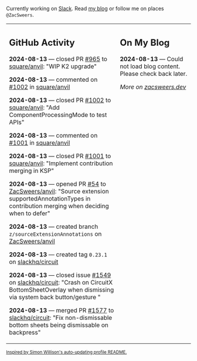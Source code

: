 Currently working on [Slack](https://slack.com/). Read [my blog](https://zacsweers.dev/) or follow me on places `@ZacSweers`.

<table><tr><td valign="top" width="60%">

## GitHub Activity
<!-- githubActivity starts -->
**2024-08-13** — closed PR [#965](https://github.com/square/anvil/pull/965) to [square/anvil](https://github.com/square/anvil): "WIP K2 upgrade"

**2024-08-13** — commented on [#1002](https://github.com/square/anvil/pull/1002#issuecomment-2287091675) in [square/anvil](https://github.com/square/anvil)

**2024-08-13** — closed PR [#1002](https://github.com/square/anvil/pull/1002) to [square/anvil](https://github.com/square/anvil): "Add ComponentProcessingMode to test APIs"

**2024-08-13** — commented on [#1001](https://github.com/square/anvil/pull/1001#issuecomment-2287091545) in [square/anvil](https://github.com/square/anvil)

**2024-08-13** — closed PR [#1001](https://github.com/square/anvil/pull/1001) to [square/anvil](https://github.com/square/anvil): "Implement contribution merging in KSP"

**2024-08-13** — opened PR [#54](https://github.com/ZacSweers/anvil/pull/54) to [ZacSweers/anvil](https://github.com/ZacSweers/anvil): "Source extension supportedAnnotationTypes in contribution merging when deciding when to defer"

**2024-08-13** — created branch `z/sourceExtensionAnnotations` on [ZacSweers/anvil](https://github.com/ZacSweers/anvil)

**2024-08-13** — created tag `0.23.1` on [slackhq/circuit](https://github.com/slackhq/circuit)

**2024-08-13** — closed issue [#1549](https://github.com/slackhq/circuit/issues/1549) on [slackhq/circuit](https://github.com/slackhq/circuit): "Crash on CircuitX BottomSheetOverlay when dismissing via system back button/gesture "

**2024-08-13** — merged PR [#1577](https://github.com/slackhq/circuit/pull/1577) to [slackhq/circuit](https://github.com/slackhq/circuit): "Fix non-dismissable bottom sheets being dismissable on backpress"
<!-- githubActivity ends -->
</td><td valign="top" width="40%">

## On My Blog
<!-- blog starts -->
**2024-08-13** — Could not load blog content. Please check back later.
<!-- blog ends -->
_More on [zacsweers.dev](https://zacsweers.dev/)_
</td></tr></table>

<sub><a href="https://simonwillison.net/2020/Jul/10/self-updating-profile-readme/">Inspired by Simon Willison's auto-updating profile README.</a></sub>